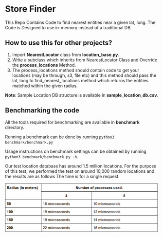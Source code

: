 # Store Finder
This Repo Contains Code to find nearest entities near a given lat, long.
The Code is Designed to use in-memory instead of a traditional DB.

## How to use this for other projects?
1. Import **NearestLocator** class from **location_base.py**.
1. Write a subclass which inherits from NearestLocator Class and Override the **process_locations** Method.
1. The process_locations method should contain code to get your locations (may be through, s3, file etc) and this method should pass the lat, long to find_nearest_locations method which returns the entities matched within the given radius.

**Note**: Sample Location DB structure is available in **sample_location_db.csv**.

## Benchmarking the code
All the tools required for benchmarking are available in **benchmark** directory.

Running a benchmark can be done by running `python3  benchmark/benchmark.py`

Usage instructions on benchmark settings can be obtained by running `python3 benchmark/benchmark.py -h`.

Our test location database has around 1.5 million locations. For the purpose of this test, we performed the test on around 10,000 random locations and the results are as follows The time is for a single request.


![benchmark scores](benchmark/benchmark.png)
